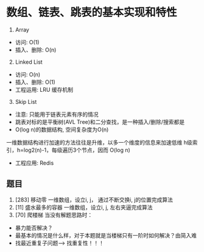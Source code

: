 # 数组、链表、跳表的基本实现和特性
1. Array
+ 访问: O(1)
+ 插入、删除: O(n)

2. Linked List
+ 访问: O(n)
+ 插入、删除: O(1)
+ 工程运用: LRU 缓存机制

3. Skip List
+ 注意: 只能用于链表元素有序的情况
+ 跳表对标的是平衡树(AVL Tree)和二分查找，是一种插入/删除/搜索都是
+ O(log n)的数据结构, 空间复杂度为O(n)

一维数据结构进行加速的方法往往是升维，以多一个维度的信息来加速低维
h级索引，h=log2(n)-1，每级遍历3个节点，因而 O(log n)

+ 工程应用: Redis

## 题目
1. [283] 移动零
一维数组，设立i, j， 通过不断交换i, j的位置完成算法
2. [11] 盛水最多的容器
一维数组，设立i, j, 左右夹逼完成算法
3. [70] 爬楼梯
当没有解题思路时：
+ 暴力能否解决？
+ 最基本的情况是什么样，对于本题就是当楼梯只有一阶时如何解决？由简入难
+ 找最近重复子问题--> 找重复性！！！